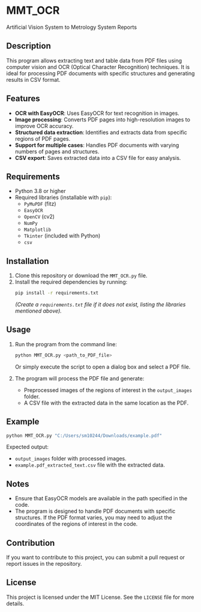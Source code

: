 # MMT_OCR
Artificial Vision System to Metrology System Reports

## Description

This program allows extracting text and table data from PDF files using computer vision and OCR (Optical Character Recognition) techniques. It is ideal for processing PDF documents with specific structures and generating results in CSV format.

## Features

- **OCR with EasyOCR**: Uses EasyOCR for text recognition in images.
- **Image processing**: Converts PDF pages into high-resolution images to improve OCR accuracy.
- **Structured data extraction**: Identifies and extracts data from specific regions of PDF pages.
- **Support for multiple cases**: Handles PDF documents with varying numbers of pages and structures.
- **CSV export**: Saves extracted data into a CSV file for easy analysis.

## Requirements

- Python 3.8 or higher
- Required libraries (installable with `pip`):
    - `PyMuPDF` (fitz)
    - `EasyOCR`
    - `OpenCV` (cv2)
    - `NumPy`
    - `Matplotlib`
    - `Tkinter` (included with Python)
    - `csv`

## Installation

1. Clone this repository or download the `MMT_OCR.py` file.
2. Install the required dependencies by running:
     ```bash
     pip install -r requirements.txt
     ```
     *(Create a `requirements.txt` file if it does not exist, listing the libraries mentioned above).*

## Usage

1. Run the program from the command line:
     ```bash
     python MMT_OCR.py <path_to_PDF_file>
     ```
     Or simply execute the script to open a dialog box and select a PDF file.

2. The program will process the PDF file and generate:
     - Preprocessed images of the regions of interest in the `output_images` folder.
     - A CSV file with the extracted data in the same location as the PDF.

## Example

```bash
python MMT_OCR.py "C:/Users/sm10244/Downloads/example.pdf"
```

Expected output:
- `output_images` folder with processed images.
- `example.pdf_extracted_text.csv` file with the extracted data.

## Notes

- Ensure that EasyOCR models are available in the path specified in the code.
- The program is designed to handle PDF documents with specific structures. If the PDF format varies, you may need to adjust the coordinates of the regions of interest in the code.

## Contribution

If you want to contribute to this project, you can submit a pull request or report issues in the repository.

## License

This project is licensed under the MIT License. See the `LICENSE` file for more details.
